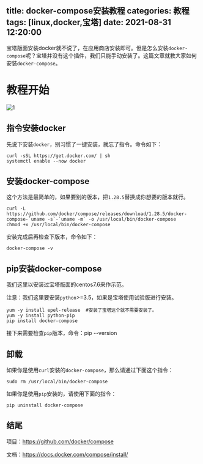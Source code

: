 title: docker-compose安装教程
categories: 教程
tags: [linux,docker,宝塔]
date: 2021-08-31 12:20:00
---
宝塔版面安装docker就不说了，在应用商店安装即可。但是怎么安装`docker-compose`呢？宝塔并没有这个插件，我们只能手动安装了。这篇文章就教大家如何安装`docker-compose`。



# 教程开始

![1](https://q2.a1pic.cn/BWoE.webp)

## 指令安装docker

先说下安装`docker`，别习惯了一键安装，就忘了指令。命令如下：

```
curl -sSL https://get.docker.com/ | sh
systemctl enable --now docker
```



## 安装docker-compose

这个方法是最简单的，如果要别的版本，把`1.28.5`替换成你想要的版本就行。

```
curl -L https://github.com/docker/compose/releases/download/1.28.5/docker-compose-`uname -s`-`uname -m` -o /usr/local/bin/docker-compose
chmod +x /usr/local/bin/docker-compose
```

安装完成后再检查下版本，命令如下：

```
docker-compose -v
```



## pip安装docker-compose

我们这里以安装过宝塔版面的centos7.6来作示范。

注意：我们这里要安装`python`>=3.5，如果是宝塔使用试验版进行安装。

```
yum -y install epel-release  #安装了宝塔这个就不需要安装了。
yum -y install python-pip
pip install docker-compose
```

接下来需要检查`pip`版本，命令：pip --version



## 卸载

如果你是使用`curl`安装的`docker-compose`，那么请通过下面这个指令：

```
sudo rm /usr/local/bin/docker-compose
```



如果你是使用`pip`安装的，请使用下面的指令：

```
pip uninstall docker-compose
```



## 结尾

项目：https://github.com/docker/compose

文档：https://docs.docker.com/compose/install/